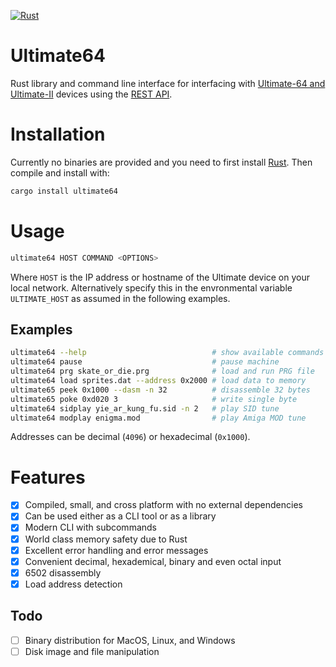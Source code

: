 [![Rust](https://github.com/mlund/ultimate64/actions/workflows/rust.yml/badge.svg)](https://github.com/mlund/ultimate64/actions/workflows/rust.yml)

# Ultimate64

Rust library and command line interface for interfacing with [Ultimate-64 and Ultimate-II](https://ultimate64.com) devices using
the [REST API](https://1541u-documentation.readthedocs.io/en/latest/api/api_calls.html).

# Installation

Currently no binaries are provided and you need to first install [Rust](https://www.rust-lang.org/tools/install).
Then compile and install with:

~~~ bash
cargo install ultimate64
~~~

# Usage

~~~ bash
ultimate64 HOST COMMAND <OPTIONS>
~~~

Where `HOST` is the IP address or hostname of the Ultimate device on your local network.
Alternatively specify this in the envronmental variable `ULTIMATE_HOST` as
assumed in the following examples.

## Examples

~~~ bash
ultimate64 --help                            # show available commands
ultimate64 pause                             # pause machine
ultimate64 prg skate_or_die.prg              # load and run PRG file
ultimate64 load sprites.dat --address 0x2000 # load data to memory
ultimate65 peek 0x1000 --dasm -n 32          # disassemble 32 bytes
ultimate65 poke 0xd020 3                     # write single byte
ultimate64 sidplay yie_ar_kung_fu.sid -n 2   # play SID tune
ultimate64 modplay enigma.mod                # play Amiga MOD tune
~~~

Addresses can be decimal (`4096`) or hexadecimal (`0x1000`).

# Features

- [x] Compiled, small, and cross platform with no external dependencies
- [x] Can be used either as a CLI tool or as a library
- [x] Modern CLI with subcommands
- [x] World class memory safety due to Rust
- [x] Excellent error handling and error messages
- [x] Convenient decimal, hexademical, binary and even octal input
- [x] 6502 disassembly
- [x] Load address detection

## Todo

- [ ] Binary distribution for MacOS, Linux, and Windows
- [ ] Disk image and file manipulation
